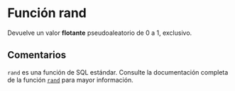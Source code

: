 ﻿---
SidebarGroup: "Funciones matemáticas"
Autogenerated: true
---

# Función  rand

Devuelve un valor **flotante** pseudoaleatorio de 0 a 1, exclusivo.

## Comentarios 

`rand` es una función de SQL estándar. Consulte la documentación completa de la función [`rand`](https://learn.microsoft.com/es-es/sql/t-sql/functions/rand-transact-sql) para mayor información.
